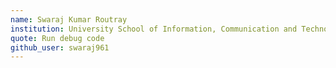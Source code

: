 ```yaml
---
name: Swaraj Kumar Routray
institution: University School of Information, Communication and Technology, GGSIPU
quote: Run debug code
github_user: swaraj961
---
```

